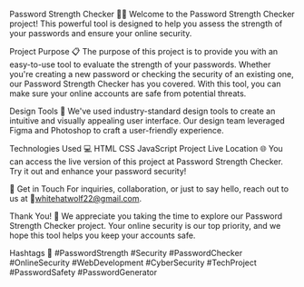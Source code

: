 Password Strength Checker 💪🔐
Welcome to the Password Strength Checker project! This powerful tool is designed to help you assess the strength of your passwords and ensure your online security.

Project Purpose 📋
The purpose of this project is to provide you with an easy-to-use tool to evaluate the strength of your passwords. Whether you're creating a new password or checking the security of an existing one, our Password Strength Checker has you covered. With this tool, you can make sure your online accounts are safe from potential threats.

Design Tools 🎨
We've used industry-standard design tools to create an intuitive and visually appealing user interface. Our design team leveraged Figma and Photoshop to craft a user-friendly experience.

Technologies Used 💻
HTML
CSS
JavaScript
Project Live Location 🌐
You can access the live version of this project at Password Strength Checker. Try it out and enhance your password security!

📧 Get in Touch For inquiries, collaboration, or just to say hello, reach out to us at 📩whitehatwolf22@gmail.com.

Thank You! 👏
We appreciate you taking the time to explore our Password Strength Checker project. Your online security is our top priority, and we hope this tool helps you keep your accounts safe.

Hashtags 📌
#PasswordStrength #Security #PasswordChecker #OnlineSecurity #WebDevelopment #CyberSecurity #TechProject #PasswordSafety #PasswordGenerator

